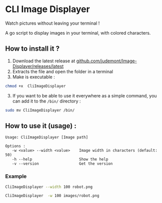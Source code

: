 # CLI Image Displayer
Watch pictures without leaving your terminal !
 
A go script to display images in your terminal, with colored characters.

## How to install it ?
1. Download the latest release at [github.com/judemont/Image-Displayer/releases/latest](https://github.com/judemont/Image-Displayer/releases/latest)
2. Extracts the file and open the folder in a terminal
3. Make is executable :
```bash
chmod +x  CliImageDisplayer
```
3. If you want to be able to use it everywhere as a simple command, you can add it to the `/bin/` directory :
```bash
sudo mv CliImageDisplayer /bin/
```
## How to use it (usage) :
```
Usage: CliImageDisplayer [Image path]

Options :
   -w <value> --width <value>    Image width in characters (default: 50)
   -h --help                     Show the help
   -v --version                  Get the version
```
### Example
```bash
CliImageDisplayer --width 100 robot.png
```
```bash
CliImageDisplayer  -w 100 images/robot.png
```
